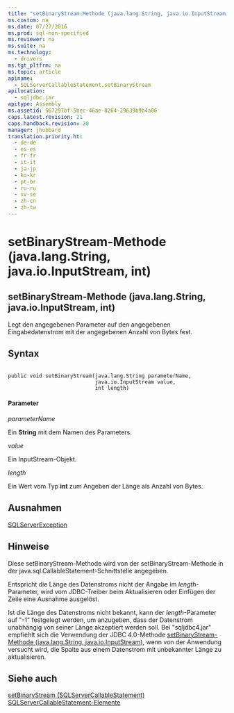 ```yaml
---
title: "setBinaryStream-Methode (java.lang.String, java.io.InputStream, int)"
ms.custom: na
ms.date: 07/27/2016
ms.prod: sql-non-specified
ms.reviewer: na
ms.suite: na
ms.technology: 
  - drivers
ms.tgt_pltfrm: na
ms.topic: article
apiname: 
  - SQLServerCallableStatement.setBinaryStream
apilocation: 
  - sqljdbc.jar
apitype: Assembly
ms.assetid: 567297bf-5bec-46ae-8264-29639b9b4a06
caps.latest.revision: 21
caps.handback.revision: 20
manager: jhubbard
translation.priority.ht: 
  - de-de
  - es-es
  - fr-fr
  - it-it
  - ja-jp
  - ko-kr
  - pt-br
  - ru-ru
  - sv-se
  - zh-cn
  - zh-tw
---
```

# setBinaryStream-Methode (java.lang.String, java.io.InputStream, int)
    
## setBinaryStream\-Methode \(java.lang.String, java.io.InputStream, int\)  
 Legt den angegebenen Parameter auf den angegebenen Eingabedatenstrom mit der angegebenen Anzahl von Bytes fest.  
  
## Syntax  
  
```  
  
public void setBinaryStream(java.lang.String parameterName,  
                            java.io.InputStream value,  
                            int length)  
```  
  
#### Parameter  
 *parameterName*  
  
 Ein **String** mit dem Namen des Parameters.  
  
 *value*  
  
 Ein InputStream\-Objekt.  
  
 *length*  
  
 Ein Wert vom Typ **int** zum Angeben der Länge als Anzahl von Bytes.  
  
## Ausnahmen  
 [SQLServerException](../content/SQLServerException-Class.md)  
  
## Hinweise  
 Diese setBinaryStream\-Methode wird von der setBinaryStream\-Methode in der java.sql.CallableStatement\-Schnittstelle angegeben.  
  
 Entspricht die Länge des Datenstroms nicht der Angabe im *length*\-Parameter, wird vom JDBC\-Treiber beim Aktualisieren oder Einfügen der Zeile eine Ausnahme ausgelöst.  
  
 Ist die Länge des Datenstroms nicht bekannt, kann der *length*\-Parameter auf "\-1" festgelegt werden, um anzugeben, dass der Datenstrom unabhängig von seiner Länge akzeptiert werden soll. Bei "sqljdbc4.jar" empfiehlt sich die Verwendung der JDBC 4.0\-Methode [setBinaryStream\-Methode \(java.lang.String, java.io.InputStream\)](../content/setBinaryStream-Method--java.lang.String--java.io.InputStream-.md), wenn von der Anwendung versucht wird, die Spalte aus einem Datenstrom mit unbekannter Länge zu aktualisieren.  
  
## Siehe auch  
 [setBinaryStream &#40;SQLServerCallableStatement&#41;](../content/setBinaryStream--SQLServerCallableStatement-.md)   
 [SQLServerCallableStatement-Elemente](../content/SQLServerCallableStatement-Members.md)  
  
  